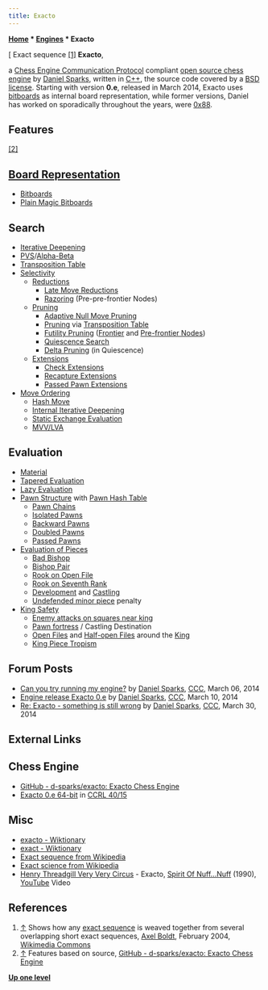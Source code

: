 ```yaml
---
title: Exacto
---
```

**[Home](Home "Home") * [Engines](Engines "Engines") * Exacto**

\[ Exact sequence <a id="cite-note-1" href="#cite-ref-1">[1]</a>
**Exacto**,

a [Chess Engine Communication Protocol](Chess_Engine_Communication_Protocol "Chess Engine Communication Protocol") compliant [open source chess engine](Category:Open_Source "Category:Open Source") by [Daniel Sparks](Daniel_Sparks "Daniel Sparks"), written in [C++](Cpp "Cpp"), the source code covered by a [BSD license](https://en.wikipedia.org/wiki/BSD_licenses).
Starting with version **0.e**, released in March 2014, Exacto uses [bitboards](Bitboards "Bitboards") as internal board representation, while former versions, Daniel has worked on sporadically throughout the years, were [0x88](0x88 "0x88").

## Features

<a id="cite-note-2" href="#cite-ref-2">[2]</a>

## [Board Representation](Board_Representation "Board Representation")

- [Bitboards](Bitboards "Bitboards")
- [Plain Magic Bitboards](Magic_Bitboards#Plain "Magic Bitboards")

## Search

- [Iterative Deepening](Iterative_Deepening "Iterative Deepening")
- [PVS](Principal_Variation_Search "Principal Variation Search")/[Alpha-Beta](Alpha-Beta "Alpha-Beta")
- [Transposition Table](Transposition_Table "Transposition Table")
- [Selectivity](Selectivity "Selectivity")
  - [Reductions](Reductions "Reductions")
    - [Late Move Reductions](Late_Move_Reductions "Late Move Reductions")
    - [Razoring](Razoring "Razoring") (Pre-pre-frontier Nodes)
  - [Pruning](Pruning "Pruning")
    - [Adaptive Null Move Pruning](Null_Move_Pruning#AdaptiveNullMovePruning "Null Move Pruning")
    - [Pruning](Pruning "Pruning") via [Transposition Table](Transposition_Table "Transposition Table")
    - [Futility Pruning](Futility_Pruning "Futility Pruning") ([Frontier](Frontier_Nodes "Frontier Nodes") and [Pre-frontier Nodes](Pre_Frontier_Node "Pre Frontier Node"))
    - [Quiescence Search](Quiescence_Search "Quiescence Search")
    - [Delta Pruning](Delta_Pruning "Delta Pruning") (in Quiescence)
  - [Extensions](Extensions "Extensions")
    - [Check Extensions](Check_Extensions "Check Extensions")
    - [Recapture Extensions](Recapture_Extensions "Recapture Extensions")
    - [Passed Pawn Extensions](Passed_Pawn_Extensions "Passed Pawn Extensions")
- [Move Ordering](Move_Ordering "Move Ordering")
  - [Hash Move](Hash_Move "Hash Move")
  - [Internal Iterative Deepening](Internal_Iterative_Deepening "Internal Iterative Deepening")
  - [Static Exchange Evaluation](Static_Exchange_Evaluation "Static Exchange Evaluation")
  - [MVV/LVA](MVV-LVA "MVV-LVA")

## Evaluation

- [Material](Material "Material")
- [Tapered Evaluation](Tapered_Eval "Tapered Eval")
- [Lazy Evaluation](Lazy_Evaluation "Lazy Evaluation")
- [Pawn Structure](Pawn_Structure "Pawn Structure") with [Pawn Hash Table](Pawn_Hash_Table "Pawn Hash Table")
  - [Pawn Chains](Pawn_Chain "Pawn Chain")
  - [Isolated Pawns](Isolated_Pawn "Isolated Pawn")
  - [Backward Pawns](Backward_Pawn "Backward Pawn")
  - [Doubled Pawns](Doubled_Pawn "Doubled Pawn")
  - [Passed Pawns](Passed_Pawn "Passed Pawn")
- [Evaluation of Pieces](Evaluation_of_Pieces "Evaluation of Pieces")
  - [Bad Bishop](Bad_Bishop "Bad Bishop")
  - [Bishop Pair](Bishop_Pair "Bishop Pair")
  - [Rook on Open File](Rook_on_Open_File "Rook on Open File")
  - [Rook on Seventh Rank](Rook_on_Seventh "Rook on Seventh")
  - [Development](Development "Development") and [Castling](Castling "Castling")
  - [Undefended minor piece](Loose_Piece "Loose Piece") penalty
- [King Safety](King_Safety "King Safety")
  - [Enemy attacks on squares near king](King_Safety#SquareControl "King Safety")
  - [Pawn fortress](King_Safety#PawnShield "King Safety") / Castling Destination
  - [Open Files](Open_File "Open File") and [Half-open Files](Half-open_File "Half-open File") around the [King](King "King")
  - [King Piece Tropism](King_Safety#KingTropism "King Safety")

## Forum Posts

- [Can you try running my engine?](http://www.talkchess.com/forum3/viewtopic.php?f=2&t=51514) by [Daniel Sparks](Daniel_Sparks "Daniel Sparks"), [CCC](CCC "CCC"), March 06, 2014
- [Engine release Exacto 0.e](http://www.talkchess.com/forum/viewtopic.php?t=51546) by [Daniel Sparks](Daniel_Sparks "Daniel Sparks"), [CCC](CCC "CCC"), March 10, 2014
- [Re: Exacto - something is still wrong](http://www.talkchess.com/forum3/viewtopic.php?f=2&t=51767&start=2) by [Daniel Sparks](Daniel_Sparks "Daniel Sparks"), [CCC](CCC "CCC"), March 30, 2014

## External Links

## Chess Engine

- [GitHub - d-sparks/exacto: Exacto Chess Engine](https://github.com/d-sparks/exacto)
- [Exacto 0.e 64-bit](http://www.computerchess.org.uk/ccrl/4040/cgi/engine_details.cgi?match_length=30&print=Details&each_game=1&eng=Exacto%200.e%2064-bit#Exacto_0_e_64-bit) in [CCRL 40/15](CCRL "CCRL")

## Misc

- [exacto - Wiktionary](http://en.wiktionary.org/wiki/exacto)
- [exact - Wiktionary](http://en.wiktionary.org/wiki/exact)
- [Exact sequence from Wikipedia](https://en.wikipedia.org/wiki/Exact_sequence)
- [Exact science from Wikipedia](https://en.wikipedia.org/wiki/Exact_science)
- [Henry Threadgill Very Very Circus](https://en.wikipedia.org/wiki/Henry_Threadgill) - Exacto, [Spirit Of Nuff...Nuff](https://en.wikipedia.org/wiki/Spirit_of_Nuff...Nuff) (1990), [YouTube](https://en.wikipedia.org/wiki/YouTube) Video

## References

1. <a id="cite-ref-1" href="#cite-note-1">↑</a> Shows how any [exact sequence](https://en.wikipedia.org/wiki/Exact_sequence) is weaved together from several overlapping short exact sequences, [Axel Boldt](https://en.wikipedia.org/wiki/User:AxelBoldt), February 2004, [Wikimedia Commons](https://en.wikipedia.org/wiki/Wikimedia_Commons)
1. <a id="cite-ref-2" href="#cite-note-2">↑</a> Features based on source, [GitHub - d-sparks/exacto: Exacto Chess Engine](https://github.com/d-sparks/exacto)

**[Up one level](Engines "Engines")**

